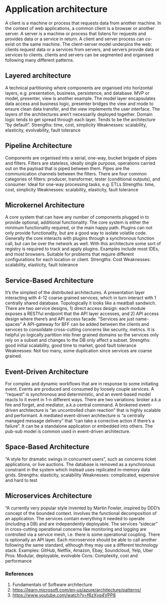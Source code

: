 # Application architecture

A client is a machine or process that requests data from another machine.
In the context of web applications, a common client is a browser or another server.
A server is a machine or process that listens for requests and provides data or a service in return.
A client and server process can co-exist on the same machine.
The client-server model underpins the web: clients request data or a services from servers, and servers provide data or services to clients.
clients and servers can be segmented and organised following many different patterns.

## Layered architecture

A technical partitioning where components are organised into horizontal layers, e.g. presentation, business, persistence, and database.
MVP or model, presenter, view is another example. The model layer encapsulates data access and business logic, presenter bridges the view and mode to ensure clean data transfer, and the view implements the user interface.
The layers of the architectures aren’t necessarily deployed together.
Domain logic tends to get spread through each layer.
Tends to be the architecture “by default”.
Strengths: time, cost, simplicity
Weaknesses: scalability, elasticity, evolvability, fault tolerance

## Pipeline Architecture

Components are organised into a serial, one-way, bucket brigade of pipes and filters.
Filters are stateless, ideally single purpose, operations carried out on the payload that is piped between them.
Pipes are the communication channels between the filters.
There are four common categories of filters: producer, transformer, tester (conditional outputs), and consumer.
Ideal for one-way processing tasks, e.g. ETLs
Strengths: time, cost, simplicity
Weaknesses: scalability, elasticity, fault tolerance

## Microkernel Architecture

A core system that can have any number of components plugged in to provide optional, additional functionality.
The core system is either the minimum functionality required, or the main happy path.
Plugins can not only provide functionality, but are a good way to isolate volatile code.
Generally the core interacts with plugins through a synchronous function call, but can be over the network as well.
With this architecture some sort of registry is required to track and apply plugins.
Examples include most IDEs, and most browsers.
Suitable for problems that require different configurations for each location or client.
Strengths: Cost
Weaknesses: scalability, elasticity, fault tolerance

## Service-Based Architecture

It’s the simplest of the distributed architectures.
A presentation layer interacting with 4-12 coarse grained services, which in turn interact with 1 centrally shared database.
Topologically it looks like a meatball sandwich.
There are two service designs, 1) direct access design: each module exposes a RESTful endpoint that the API layer accesses, and 2) API access design where there’s and API access facade.
“Services are just name-spaces”
A API-gateway for BFF can be added between the clients and services to consolidate cross-cutting concerns like security, metrics.
It is helpful yo logically partition into finer grained domains so the services only rely on a subset and changes to the DB only affect a subset.
Strengths: good initial scalability, good time to market, good fault tolerance
Weaknesses: Not too many, some duplication since services are coarse grained.

## Event-Driven Architecture

For complex and dynamic workflows that are in response to some initiating event.
Events are produced and consumed by loosely couple services.
A “request” is synchronous and deterministic, and an event-based model reacts to it event in 1-n different ways. 
There are two variations: broker a.k.a fire and forget, and mediator, a.k.a central command.
A brokered event-driven architecture is  “an uncontrolled chain reaction” that is highly scalable and performant.
A mediated event-driven architecture is “a centrally managed message delivery” that “can take a corrective action if there’s a failure”.
It can be a standalone application or embedded into others.
The pub-sub model is common used in event-driven architecture.

## Space-Based Architecture

“A style for dramatic swings in concurrent users”, such as concerns ticket applications, or live auctions.
The database is removed as a synchronous constraint in the system which instead uses replicated in-memory data grids.
Strengths: elasticity, scalability
Weaknesses: complicated, expensive and hard to test

## Microservices Architecture

“A currently very popular style invented by Martin Fowler, inspired by DDD’s concept of the bounded context.
Involves the functional decomposition of an application.
The services contain everything it needed to operate (including a DB) and are independently deployable.
The services “sidecar” in cross-cutting operational concerns like monitoring and logging are controlled via a service mesh, i.e. there is some operational coupling.
There is optionally an API layer.
Each microservice should be able to call another following the same standard, although they may use a different technology stack.
Examples: GitHub, Netflix, Amazon, Ebay, Soundcloud, Yelp, Uber
Pros: Modular, deployable, evolvable
Cons: Complexity, cost and performance

### References

1. Fundamentals of Software architecture
2. <https://learn.microsoft.com/en-us/azure/architecture/patterns/>
3. https://www.youtube.com/watch?v=f6zXyq4VPP8